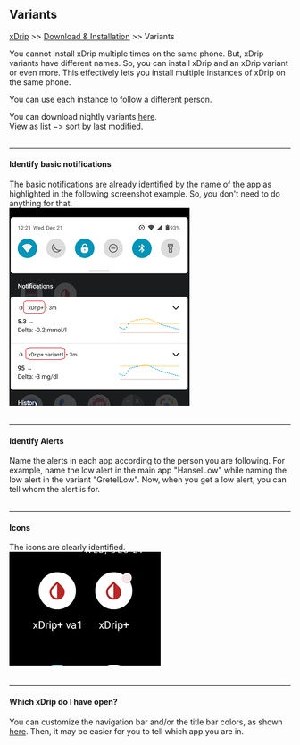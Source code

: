 ## Variants  
[xDrip](../README.md) >> [Download & Installation](./Installation_page) >> Variants  
  
You cannot install xDrip multiple times on the same phone.  But, xDrip variants have different names.  So, you can install xDrip and an xDrip variant or even more.  This effectively lets you install multiple instances of xDrip on the same phone.  
  
You can use each instance to follow a different person.  
  
You can download nightly variants [here](https://drive.google.com/drive/folders/0B6mvYVNVC-fOWkxnVF80dlFabjQ?resourcekey=0-ebguuiPuB1wUI9Rp2zjMNg).  
View as list &#8722;> sort by last modified.  
<br/>  
  
---  
  
#### **Identify basic notifications**  
The basic notifications are already identified by the name of the app as highlighted in the following screenshot example.  So, you don't need to do anything for that.  
![](./images/variantNote.png)  
<br/>  
  
---  
  
#### **Identify Alerts**  
Name the alerts in each app according to the person you are following.  For example, name the low alert in the main app "HanselLow" while naming the low alert in the variant "GretelLow".  Now, when you get a low alert, you can tell whom the alert is for.  
<br/>  
  
---  
  
#### **Icons**
The icons are clearly identified.  
![](./images/variantIcons.png)  
<br/>  
  
---  
  
#### **Which xDrip do I have open?**
You can customize the navigation bar and/or the title bar colors, as shown [here](./Legend.md).  Then, it may be easier for you to tell which app you are in.  
   
